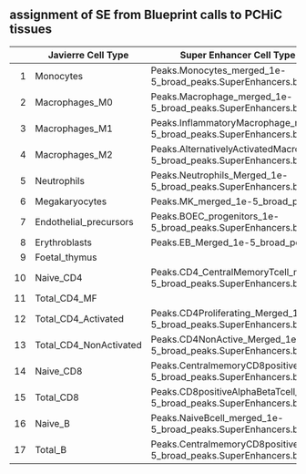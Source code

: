 ## assignment of SE from Blueprint calls to PCHiC tissues

|    | Javierre Cell Type     | Super Enhancer Cell Type assignment filename                                                     |
|---:|------------------------|-----------------------------------------------------------------------------------------|
|  1 | Monocytes              | Peaks.Monocytes_merged_1e-5_broad_peaks.SuperEnhancers.bed                              |
|  2 | Macrophages_M0         | Peaks.Macrophage_merged_1e-5_broad_peaks.SuperEnhancers.bed                             |
|  3 | Macrophages_M1         | Peaks.InflammatoryMacrophage_merged_1e-5_broad_peaks.SuperEnhancers.bed                 |
|  4 | Macrophages_M2         | Peaks.AlternativelyActivatedMacrophage_merged_1e-5_broad_peaks.SuperEnhancers.bed       |
|  5 | Neutrophils            | Peaks.Neutrophils_Merged_1e-5_broad_peaks.SuperEnhancers.bed                            |
|  6 | Megakaryocytes         | Peaks.MK_merged_1e-5_broad_peaks.SuperEnhancers.bed                                     |
|  7 | Endothelial_precursors | Peaks.BOEC_progenitors_1e-5_broad_peaks.SuperEnhancers.bed                              |
|  8 | Erythroblasts          | Peaks.EB_Merged_1e-5_broad_peaks.SuperEnhancers.bed                                     |
|  9 | Foetal_thymus          |                                                                                         |
| 10 | Naive_CD4              | Peaks.CD4_CentralMemoryTcell_merged_1e-5_broad_peaks.SuperEnhancers.bed                 |
| 11 | Total_CD4_MF           |                                                                                         |
| 12 | Total_CD4_Activated    | Peaks.CD4Proliferating_Merged_1e-5_broad_peaks.SuperEnhancers.bed                       |
| 13 | Total_CD4_NonActivated | Peaks.CD4NonActive_Merged_1e-5_broad_peaks.SuperEnhancers.bed                           |
| 14 | Naive_CD8              | Peaks.CentralmemoryCD8positiveAlphaBetaTcell_merged_1e-5_broad_peaks.SuperEnhancers.bed |
| 15 | Total_CD8              | Peaks.CD8positiveAlphaBetaTcell_merged_1e-5_broad_peaks.SuperEnhancers.bed              |
| 16 | Naive_B                | Peaks.NaiveBcell_merged_1e-5_broad_peaks.SuperEnhancers.bed                             |
| 17 | Total_B                | Peaks.CentralmemoryCD8positiveAlphaBetaTcell_merged_1e-5_broad_peaks.SuperEnhancers.bed |
